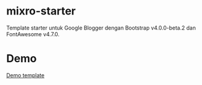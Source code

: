 # mixro-starter
Template starter untuk Google Blogger dengan Bootstrap v4.0.0-beta.2 dan FontAwesome v4.7.0.

# Demo
[Demo template](https://www.mixroba.com)
